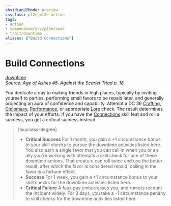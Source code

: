 ```yaml
---
obsidianUIMode: preview
cssclass: pf2e,pf2e-action
tags:
- action
- compendium/src/pf2e/aoa5
- trait/downtime
aliases: ["Build Connections"]
---
```

# Build Connections
[downtime](downtime.md "Downtime Action & Ability Trait")  
*Source: Age of Ashes #5: Against the Scarlet Triad p. 18*  


You dedicate a day to making friends in high places, typically by inviting yourself to parties, performing small favors to be repaid later, and generally projecting an aura of confidence and capability. Attempt a DC 36 [Crafting](skills.md#Crafting), [Diplomacy](skills.md#Diplomacy), [Performance](skills.md#Performance), or appropriate [Lore](skills.md#Lore) check. The result determines the impact of your efforts. If you have the [Connections](connections.md) skill feat and roll a success, you get a critical success instead.

> [!success-degree] 
> - **Critical Success** For 1 month, you gain a +1 circumstance bonus to your skill checks to pursue the downtime activities listed here. You also earn a single favor that you can call in when you or an ally you're working with attempts a skill check for one of these downtime actions. That creature can roll twice and use the better result, after which the favor is considered repaid; calling in the favor is a fortune effect.
> - **Success** For 1 week, you gain a +1 circumstance bonus to your skill checks for the downtime activities listed here.
> - **Critical Failure** A faux pas embarrasses you, and rumors recount the incident widely. For 3 days, you take a –1 circumstance penalty to skill checks for the downtime activities listed here.